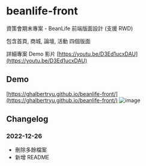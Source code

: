 # beanlife-front
資策會期末專案 - BeanLife 前端版面設計 (支援 RWD)

包含首頁, 商城, 論壇, 活動 四個版面

詳細專案 Demo 影片
[https://youtu.be/D3Ed1ucxDAU](https://youtu.be/D3Ed1ucxDAU)

## Demo
[https://ghalbertryu.github.io/beanlife-front/](https://ghalbertryu.github.io/beanlife-front/)
![image](https://github.com/ghalbertryu/beanlife-front/blob/master/demo/demo-index-web.png)

## Changelog
### 2022-12-26
- 刪除多餘檔案
- 新增 README
